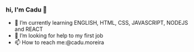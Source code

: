 ### hi, I'm Cadu 👋

<!-- 🔭 I’m currently working on ...-->
- 🌱 I’m currently learning ENGLISH, HTML, CSS, JAVASCRIPT, NODEJS and REACT
- 🤔 I’m looking for help  to my first job
- 📫 How to reach me:@cadu.moreira
